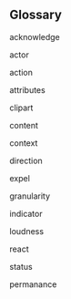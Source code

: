 ## Glossary

acknowledge

actor

action

attributes

clipart

content

context

direction

expel

granularity

indicator

loudness

react

status

permanance

